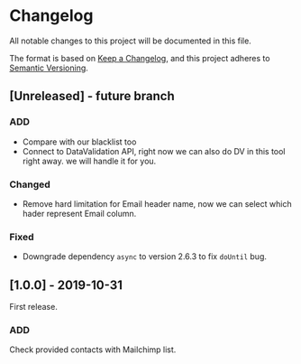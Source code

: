 # Changelog
All notable changes to this project will be documented in this file.

The format is based on [Keep a Changelog](https://keepachangelog.com/en/1.0.0/),
and this project adheres to [Semantic Versioning](https://semver.org/spec/v2.0.0.html).

## [Unreleased] - future branch
### ADD
- Compare with our blacklist too
- Connect to DataValidation API, right now we can also do DV in this tool right away. we will handle it for you.
### Changed
- Remove hard limitation for Email header name, now we can select which hader represent Email column.
### Fixed
- Downgrade dependency `async` to version 2.6.3 to fix `doUntil` bug.

## [1.0.0] - 2019-10-31
First release.
### ADD
Check provided contacts with Mailchimp list.